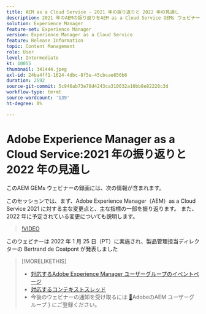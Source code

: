 ```yaml
---
title: AEM as a Cloud Service - 2021 年の振り返りと 2022 年の見通し
description: 2021 年のAEMの振り返りをAEM as a Cloud Service GEMs ウェビナーでご覧ください。 また、2022 年の計画の概要もご覧ください。
solution: Experience Manager
feature-set: Experience Manager
version: Experience Manager as a Cloud Service
feature: Release Information
topic: Content Management
role: User
level: Intermediate
kt: 10055
thumbnail: 341444.jpeg
exl-id: 24ba4ff1-1624-4dbc-8f5e-45cbcae650b6
duration: 2592
source-git-commit: 5c946ab73e78d4243ca310032a10bb8e82228c3d
workflow-type: tm+mt
source-wordcount: '139'
ht-degree: 0%

---
```


# Adobe Experience Manager as a Cloud Service:2021 年の振り返りと 2022 年の見通し

このAEM GEMs ウェビナーの録画には、次の情報が含まれます。

このセッションでは、まず、Adobe Experience Manager（AEM）as a Cloud Service 2021 に対する主な変更点と、主な指標の一部を振り返ります。 また、2022 年に予定されている変更についても説明します。

>[!VIDEO](https://video.tv.adobe.com/v/341444/?quality=12&learn=on)

このウェビナーは 2022 年 1 月 25 日（PT）に実施され、製品管理担当ディレクターの Bertrand de Coatpont が発表しました

>[!MORELIKETHIS]
>
>* [ 対応するAdobe Experience Manager ユーザーグループのイベントページ ](https://experienceleaguecommunities.adobe.com/t5/adobe-experience-manager-blogs/aem-gems-adobe-experience-manager-aem-as-a-cloud-service-2021/ba-p/437266)
>* [ 対応するコンテキストスレッド ](https://adobe.ly/3rqbSOz)
>* 今後のウェビナーの通知を受け取るには [&#128279;](https://aem-augs.adobe.com/)AdobeのAEM ユーザーグループ &rbrace; にご登録ください。
